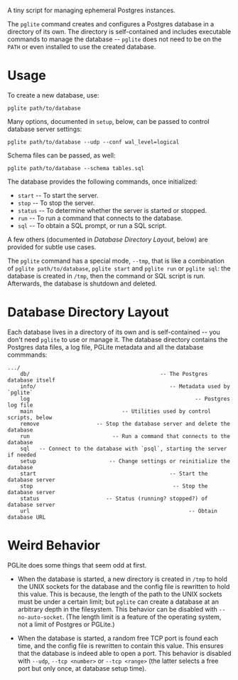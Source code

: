 A tiny script for managing ephemeral Postgres instances.

The `pglite` command creates and configures a Postgres database in a directory
of its own. The directory is self-contained and includes executable commands
to manage the database -- `pglite` does not need to be on the `PATH` or even
installed to use the created database.


# Usage

To create a new database, use:

```
pglite path/to/database
```

Many options, documented in `setup`, below, can be passed to control database
server settings:

```
pglite path/to/database --udp --conf wal_level=logical
```

Schema files can be passed, as well:

```
pglite path/to/database --schema tables.sql
```

The database provides the following commands, once initialized:

* `start` -- To start the server.
* `stop` -- To stop the server.
* `status` -- To determine whether the server is started or stopped.
* `run` -- To run a command that connects to the database.
* `sql` -- To obtain a SQL prompt, or run a SQL script.

A few others (documented in _Database Directory Layout_, below) are provided
for subtle use cases.

The `pglite` command has a special mode, `--tmp`, that is like a combination
of `pglite path/to/database`, `pglite start` and `pglite run` or `pglite sql`:
the database is created in `/tmp`, then the command or SQL script is run.
Afterwards, the database is shutdown and deleted.


# Database Directory Layout

Each database lives in a directory of its own and is self-contained -- you
don't need `pglite` to use or manage it. The database directory contains the
Postgres data files, a log file, PGLite metadata and all the database
commmands:

```
.../
    db/                                         -- The Postgres database itself
    info/                                          -- Metadata used by `pglite`
    log                                                    -- Postgres log file
    main                            -- Utilities used by control scripts, below
    remove                  -- Stop the database server and delete the database
    run                          -- Run a command that connects to the database
    sql   -- Connect to the database with `psql`, starting the server if needed
    setup                       -- Change settings or reinitialize the database
    start                                          -- Start the database server
    stop                                            -- Stop the database server
    status                     -- Status (running? stopped?) of database server
    url                                                  -- Obtain database URL
```


# Weird Behavior

PGLite does some things that seem odd at first.

* When the database is started, a new directory is created in `/tmp` to hold
  the UNIX sockets for the database and the config file is rewritten to hold
  this value. This is because, the length of the path to the UNIX sockets must
  be under a certain limit; but `pglite` can create a database at an
  arbitrary depth in the filesystem. This behavior can be disabled with
  `--no-auto-socket`. (The length limit is a feature of the operating system,
  not a limit of Postgres or PGLite.)

* When the database is started, a random free TCP port is found each time, and
  the config file is rewritten to contain this value. This ensures that the
  database is indeed able to open a port. This behavior is disabled with
  `--udp`, `--tcp <number>` or `--tcp <range>` (the latter selects a free port
  but only once, at database setup time).


